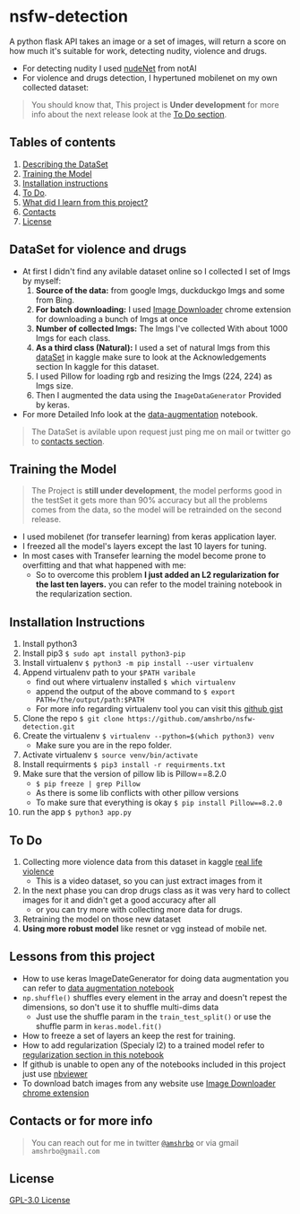 # nsfw-detection
A python flask API takes an image or a set of images, will return a score on how much it's suitable for work, detecting nudity, violence and drugs.
- For detecting nudity I used [nudeNet](https://github.com/notAI-tech/NudeNet) from notAI
- For violence and drugs detection, I hypertuned mobilenet on my own collected dataset:
> You should know that, This project is **Under development** for more info about the next release look at the [To Do section](#to-do).

## Tables of contents
1. [Describing the DataSet](#dataset-for-violence-and-drugs)
2. [Training the Model](#training-the-model)
3. [Installation instructions](#installation-instructions)
4. [To Do](#to-do).
5. [What did I learn from this project?](#lessons-from-this-project)
6. [Contacts](#contacts-or-for-more-info)
7. [License](#license)

## DataSet for violence and drugs
- At first I didn't find any avilable dataset online so I collected I set of Imgs by myself:
  1. **Source of the data:** from google Imgs, duckduckgo Imgs and some from Bing.
  1. **For batch downloading:** I used [Image Downloader](https://chrome.google.com/webstore/detail/image-downloader/cnpniohnfphhjihaiiggeabnkjhpaldj) chrome extension for downloading a bunch of Imgs at once 
  1. **Number of collected Imgs:** The Imgs I've collected With about 1000 Imgs for each class.
  1. **As a third class (Natural):** I used a set of natural Imgs from this [dataSet](https://www.kaggle.com/prasunroy/natural-images) in kaggle make sure to look at the Acknowledgements section In kaggle for this dataset. 
  1. I used Pillow for loading rgb and resizing the Imgs (224, 224) as Imgs size.
  1. Then I augmented the data using the `ImageDataGenerator` Provided by keras.
- For more Detailed Info look at the [data-augmentation](./data_preprocessing/data-augmentation.ipynb) notebook. 
> The DataSet is avilable upon request just ping me on mail or twitter go to [contacts section](#contacts-or-for-more-info).

## Training the Model
> The Project is **still under development**, the model performs good in the testSet it gets more than 90% accuracy but all the problems comes from the data, so the model will be retrainded on the second release.
- I used mobilenet (for transefer learning) from keras application layer.
- I freezed all the model's layers except the last 10 layers for tuning.
- In most cases with Transefer learning the model become prone to overfitting and that what happened with me:
  - So to overcome this problem **I just added an L2 regularization for the last ten layers.** you can refer to the model training notebook in the reqularization section. 

## Installation Instructions
1. Install python3 
2. Install pip3 `$ sudo apt install python3-pip`
3. Install virtualenv `$ python3 -m pip install --user virtualenv`
4. Append virtualenv path to your `$PATH varibale`
    - find out where virtualenv installed `$ which virtualenv`
    - append the output of the above command to `$ export PATH=/the/output/path:$PATH`
    - For more info regarding virtualenv tool you can visit this [github gist](https://gist.github.com/amshrbo/2ca0afb88c428b79ddaf38374226b9e0)
5. Clone the repo `$ git clone https://github.com/amshrbo/nsfw-detection.git`
6. Create the virtualenv `$ virtualenv --python=$(which python3) venv`
    - Make sure you are in the repo folder.
7. Activate virtualenv `$ source venv/bin/activate`
8. Install requirments `$ pip3 install -r requirments.txt`
9. Make sure that the version of pillow lib is Pillow==8.2.0
    - `$ pip freeze | grep Pillow`
    - As there is some lib conflicts with other pillow versions
    - To make sure that everything is okay `$ pip install Pillow==8.2.0`
10. run the app `$ python3 app.py`

## To Do
1. Collecting more violence data from this dataset in kaggle [real life violence](https://www.kaggle.com/mohamedmustafa/real-life-violence-situations-dataset)
    - This is a video dataset, so you can just extract images from it
1. In the next phase you can drop drugs class as it was very hard to collect images for it and didn't get a good accuracy after all
    - or you can try more with collecting more data for drugs.
1. Retraining the model on those new dataset
1. **Using more robust model** like resnet or vgg instead of mobile net. 

## Lessons from this project
- How to use keras ImageDateGenerator for doing data augmentation you can refer to [data augmentation notebook](./data_preprocessing/data-augmentation.ipynb)
- `np.shuffle()` shuffles every element in the array and doesn't repest the dimensions, so don't use it to shuffle multi-dims data
  - Just use the shuffle param in the `train_test_split()` or use the shuffle parm in `keras.model.fit()`
- How to freeze a set of layers an keep the rest for training.
- How to add regularization (Specialy l2) to a trained model refer to [regularization section in this notebook](./training_and_loading/nsfw_detection_training.ipynb)
- If github is unable to open any of the notebooks included in this project just use [nbviewer](https://nbviewer.jupyter.org/)
- To download batch images from any website use [Image Downloader chrome extension](https://chrome.google.com/webstore/detail/image-downloader/cnpniohnfphhjihaiiggeabnkjhpaldj)

## Contacts or for more info
> You can reach out for me in twitter [`@amshrbo`](https://twitter.com/amshrbo) or via gmail `amshrbo@gmail.com`

## License
[GPL-3.0 License](./LICENSE)
